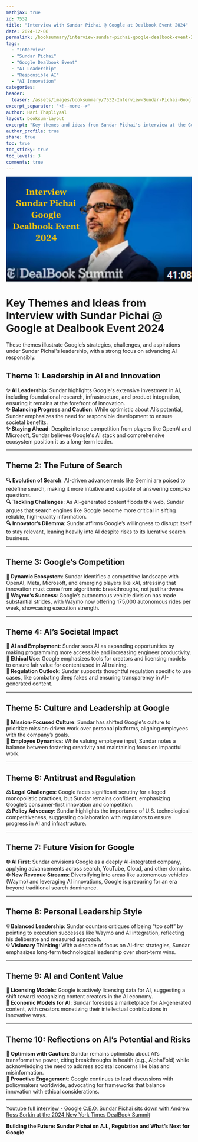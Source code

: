```yaml
---
mathjax: true
id: 7532
title: "Interview with Sundar Pichai @ Google at Dealbook Event 2024"
date: 2024-12-06
permalink: /booksummary/interview-sundar-pichai-google-dealbook-event-2024
tags:
  - "Interview"
  - "Sundar Pichai"
  - "Google Dealbook Event"
  - "AI Leadership"
  - "Responsible AI"
  - "AI Innovation"
categories:
header:
  teaser: /assets/images/booksummary/7532-Interview-Sundar-Pichai-Google-Dealbook-Event-2024.jpg
excerpt_separator: "<!--more-->"
author: Hari Thapliyaal
layout: booksum-layout
excerpt: "Key themes and ideas from Sundar Pichai's interview at the Google Dealbook Event 2024, highlighting Google’s strategies, challenges, and aspirations in AI innovation."
author_profile: true
share: true
toc: true
toc_sticky: true
toc_levels: 3
comments: true
---
```


![Interview-Sundar-Pichai-Google-Dealbook-Event-2024](/assets/images/booksummary/7532-Interview-Sundar-Pichai-Google-Dealbook-Event-2024.jpg)

# Key Themes and Ideas from Interview with Sundar Pichai @ Google at Dealbook Event 2024 

These themes illustrate Google’s strategies, challenges, and aspirations under Sundar Pichai's leadership, with a strong focus on advancing AI responsibly. 

## **Theme 1: Leadership in AI and Innovation**  
**✨ AI Leadership**: Sundar highlights Google's extensive investment in AI, including foundational research, infrastructure, and product integration, ensuring it remains at the forefront of innovation.  
**✨ Balancing Progress and Caution**: While optimistic about AI’s potential, Sundar emphasizes the need for responsible development to ensure societal benefits.  
**✨ Staying Ahead**: Despite intense competition from players like OpenAI and Microsoft, Sundar believes Google's AI stack and comprehensive ecosystem position it as a long-term leader.  

---

## **Theme 2: The Future of Search**  
**🔍 Evolution of Search**: AI-driven advancements like Gemini are poised to redefine search, making it more intuitive and capable of answering complex questions.  
**🔍 Tackling Challenges**: As AI-generated content floods the web, Sundar argues that search engines like Google become more critical in sifting reliable, high-quality information.  
**🔍 Innovator’s Dilemma**: Sundar affirms Google’s willingness to disrupt itself to stay relevant, leaning heavily into AI despite risks to its lucrative search business.  

---

## **Theme 3: Google’s Competition**  
**🏢 Dynamic Ecosystem**: Sundar identifies a competitive landscape with OpenAI, Meta, Microsoft, and emerging players like xAI, stressing that innovation must come from algorithmic breakthroughs, not just hardware.  
**🏢 Waymo’s Success**: Google’s autonomous vehicle division has made substantial strides, with Waymo now offering 175,000 autonomous rides per week, showcasing execution strength.  

---

## **Theme 4: AI’s Societal Impact**  
**🤖 AI and Employment**: Sundar sees AI as expanding opportunities by making programming more accessible and increasing engineer productivity.  
**🤖 Ethical Use**: Google emphasizes tools for creators and licensing models to ensure fair value for content used in AI training.  
**🤖 Regulation Outlook**: Sundar supports thoughtful regulation specific to use cases, like combating deep fakes and ensuring transparency in AI-generated content.  

---

## **Theme 5: Culture and Leadership at Google**  
**🌱 Mission-Focused Culture**: Sundar has shifted Google's culture to prioritize mission-driven work over personal platforms, aligning employees with the company’s goals.  
**🌱 Employee Dynamics**: While valuing employee input, Sundar notes a balance between fostering creativity and maintaining focus on impactful work.  

---

## **Theme 6: Antitrust and Regulation**  
**⚖️ Legal Challenges**: Google faces significant scrutiny for alleged monopolistic practices, but Sundar remains confident, emphasizing Google’s consumer-first innovation and competition.  
**⚖️ Policy Advocacy**: Sundar highlights the importance of U.S. technological competitiveness, suggesting collaboration with regulators to ensure progress in AI and infrastructure.  

---

## **Theme 7: Future Vision for Google**  
**🌐 AI First**: Sundar envisions Google as a deeply AI-integrated company, applying advancements across search, YouTube, Cloud, and other domains.  
**🌐 New Revenue Streams**: Diversifying into areas like autonomous vehicles (Waymo) and leveraging AI innovations, Google is preparing for an era beyond traditional search dominance.  

---

## **Theme 8: Personal Leadership Style**  
**💡 Balanced Leadership**: Sundar counters critiques of being “too soft” by pointing to execution successes like Waymo and AI integration, reflecting his deliberate and measured approach.  
**💡 Visionary Thinking**: With a decade of focus on AI-first strategies, Sundar emphasizes long-term technological leadership over short-term wins.  

---

## **Theme 9: AI and Content Value**  
**📜 Licensing Models**: Google is actively licensing data for AI, suggesting a shift toward recognizing content creators in the AI economy.  
**📜 Economic Models for AI**: Sundar foresees a marketplace for AI-generated content, with creators monetizing their intellectual contributions in innovative ways.  

---

## **Theme 10: Reflections on AI’s Potential and Risks**  
**🌟 Optimism with Caution**: Sundar remains optimistic about AI’s transformative power, citing breakthroughs in health (e.g., AlphaFold) while acknowledging the need to address societal concerns like bias and misinformation.  
**🌟 Proactive Engagement**: Google continues to lead discussions with policymakers worldwide, advocating for frameworks that balance innovation with ethical considerations.  


---

[Youtube full interview - Google C.E.O. Sundar Pichai sits down with Andrew Ross Sorkin at the 2024 New York Times DealBook Summit](https://www.youtube.com/watch?v=OsxwBmp3iFU)

**Building the Future: Sundar Pichai on A.I., Regulation and What’s Next for Google**
